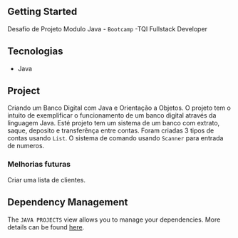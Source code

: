 ## Getting Started

Desafio de Projeto Modulo Java - `Bootcamp` -TQI Fullstack Developer

## Tecnologias

- Java

## Project

Criando um Banco Digital com Java e Orientação a Objetos.
O projeto tem o intuito de exemplificar o funcionamento de um banco digital através da linguagem Java.
Esté projeto tem um sistema de um banco com extrato, saque, deposito e transferênça entre contas. 
Foram criadas 3 tipos de contas usando `List`. O sistema de comando usando `Scanner` para entrada de numeros.

### Melhorias futuras

Criar uma lista de clientes. 

<!-- ## Folder Structure

The workspace contains two folders by default, where:

- `src`: the folder to maintain sources
- `lib`: the folder to maintain dependencies

Meanwhile, the compiled output files will be generated in the `bin` folder by default.

> If you want to customize the folder structure, open `.vscode/settings.json` and update the related settings there. -->

## Dependency Management

The `JAVA PROJECTS` view allows you to manage your dependencies. More details can be found [here](https://github.com/microsoft/vscode-java-dependency#manage-dependencies).
